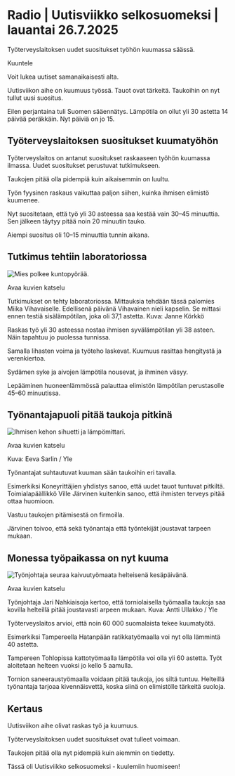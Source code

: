 # Radio | Uutisviikko selkosuomeksi | lauantai 26.7.2025

Työterveyslaitoksen uudet suositukset työhön kuumassa säässä.

Kuuntele

Voit lukea uutiset samanaikaisesti alta.

Uutisviikon aihe on kuumuus työssä. Tauot ovat tärkeitä. Taukoihin on nyt tullut uusi suositus.

Eilen perjantaina tuli Suomen sääennätys. Lämpötila on ollut yli 30 astetta 14 päivää peräkkäin. Nyt päiviä on jo 15.

## Työterveyslaitoksen suositukset kuumatyöhön

Työterveyslaitos on antanut suositukset raskaaseen työhön kuumassa ilmassa. Uudet suositukset perustuvat tutkimukseen.

Taukojen pitää olla pidempiä kuin aikaisemmin on luultu.

Työn fyysinen raskaus vaikuttaa paljon siihen, kuinka ihmisen elimistö kuumenee.

Nyt suositetaan, että työ yli 30 asteessa saa kestää vain 30–45 minuuttia. Sen jälkeen täytyy pitää noin 20 minuutin tauko.

Aiempi suositus oli 10–15 minuuttia tunnin aikana.

## Tutkimus tehtiin laboratoriossa

![Mies polkee kuntopyörää. ](https://images.cdn.yle.fi/image/upload/c_crop,h_2763,w_4912,x_0,y_418/ar_1.7777777777777777,c_fill,g_faces,h_431,w_767/dpr_1.0/q_auto:eco/f_auto/fl_lossy/v1717009450/39-1293434665779741d6b5)

Avaa kuvien katselu

Tutkimukset on tehty laboratoriossa. Mittauksia tehdään tässä palomies Miika Vihavaiselle. Edellisenä päivänä Vihavainen nieli kapselin. Se mittasi ennen testiä sisälämpötilan, joka oli 37,1 astetta. Kuva: Janne Körkkö

Raskas työ yli 30 asteessa nostaa ihmisen syvälämpötilan yli 38 asteen. Näin tapahtuu jo puolessa tunnissa.

Samalla lihasten voima ja työteho laskevat. Kuumuus rasittaa hengitystä ja verenkiertoa.

Sydämen syke ja aivojen lämpötila nousevat, ja ihminen väsyy.

Lepääminen huoneenlämmössä palauttaa elimistön lämpötilan perustasolle 45–60 minuutissa.

## Työnantajapuoli pitää taukoja pitkinä

![Ihmisen kehon sihuetti ja lämpömittari.](https://images.cdn.yle.fi/image/upload/c_crop,h_2160,w_3839,x_0,y_0/ar_1.7777777777777777,c_fill,g_faces,h_431,w_767/dpr_1.0/q_auto:eco/f_auto/fl_lossy/v1714644209/39-12793786633641d6dc66)

Avaa kuvien katselu

Kuva: Eeva Sarlin / Yle

Työnantajat suhtautuvat kuuman sään taukoihin eri tavalla.

Esimerkiksi Koneyrittäjien yhdistys sanoo, että uudet tauot tuntuvat pitkiltä. Toimialapäällikkö Ville Järvinen kuitenkin sanoo, että ihmisten terveys pitää ottaa huomioon.

Vastuu taukojen pitämisestä on firmoilla.

Järvinen toivoo, että sekä työnantaja että työntekijät joustavat tarpeen mukaan.

## Monessa työpaikassa on nyt kuuma

![Työnjohtaja seuraa kaivuutyömaata helteisenä kesäpäivänä.](https://images.cdn.yle.fi/image/upload/c_crop,h_2410,w_4283,x_0,y_0/ar_1.7777777777777777,c_fill,g_faces,h_431,w_767/dpr_1.0/q_auto:eco/f_auto/fl_lossy/v1753104833/39-1496506687e3fcfb284d)

Avaa kuvien katselu

Työnjohtaja Jari Nahkiaisoja kertoo, että torniolaisella työmaalla taukoja saa kovilla helteillä pitää joustavasti arpeen mukaan. Kuva: Antti Ullakko / Yle

Työterveyslaitos arvioi, että noin 60 000 suomalaista tekee kuumatyötä.

Esimerkiksi Tampereella Hatanpään ratikkatyömaalla voi nyt olla lämmintä 40 astetta.

Tampereen Tohlopissa kattotyömaalla lämpötila voi olla yli 60 astetta. Työt aloitetaan helteen vuoksi jo kello 5 aamulla.

Tornion saneeraustyömaalla voidaan pitää taukoja, jos siltä tuntuu. Helteillä työnantaja tarjoaa kivennäisvettä, koska siinä on elimistölle tärkeitä suoloja.

## Kertaus

Uutisviikon aihe olivat raskas työ ja kuumuus.

Työterveyslaitoksen uudet suositukset ovat tulleet voimaan.

Taukojen pitää olla nyt pidempiä kuin aiemmin on tiedetty.

Tässä oli Uutisviikko selkosuomeksi - kuulemiin huomiseen!
